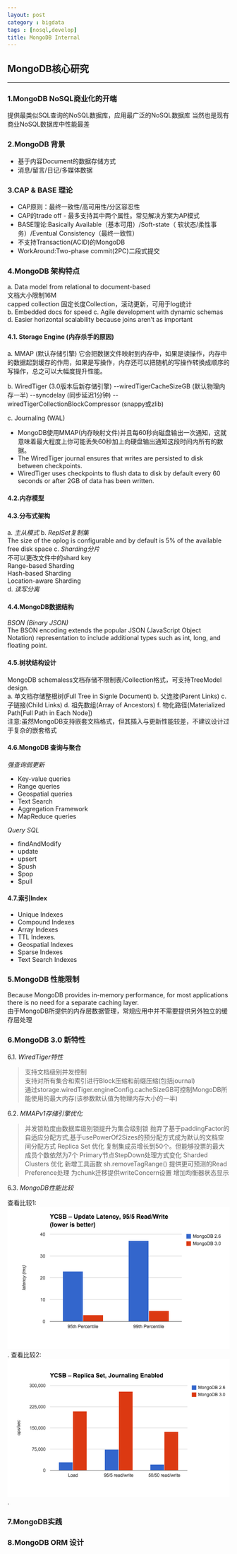 ```yaml
---
layout: post
category : bigdata
tags : [nosql,develop]
title: MongoDB Internal
---
```


## MongoDB核心研究
------------------------------------------------

### 1.MongoDB NoSQL商业化的开端

提供最类似SQL查询的NoSQL数据库，应用最广泛的NoSQL数据库
当然也是现有商业NoSQL数据库中性能最差
 
### 2.MongoDB 背景

- 基于内容Document的数据存储方式
- 消息/留言/日记/多媒体数据

### 3.CAP & BASE 理论

- CAP原则：最终一致性/高可用性/分区容忍性
- CAP的trade off - 最多支持其中两个属性。常见解决方案为AP模式
- BASE理论:Basically Available（基本可用）/Soft-state（ 软状态/柔性事务）/Eventual Consistency（最终一致性）
- 不支持Transaction(ACID)的MongoDB
- WorkAround:Two-phase commit(2PC)二段式提交

### 4.MongoDB 架构特点

a. Data model from relational to document-based <br />
文档大小限制16M <br />
capped collection 固定长度Collection，滚动更新，可用于log统计 <br />
b. Embedded docs for speed
c. Agile development with dynamic schemas
d. Easier horizontal scalability because joins aren’t as important

#### 4.1. Storage Engine (内存杀手的原因)

a. MMAP (默认存储引擎)
它会把数据文件映射到内存中，如果是读操作，内存中的数据起到缓存的作用，如果是写操作，内存还可以把随机的写操作转换成顺序的写操作，总之可以大幅度提升性能。

b. WiredTiger (3.0版本后新存储引擎)
--wiredTigerCacheSizeGB (默认物理内存一半)
--syncdelay (同步延迟1分钟)
--wiredTigerCollectionBlockCompressor (snappy或zlib)

c. Journaling (WAL)
- MongoDB使用MMAP(内存映射文件)并且每60秒向磁盘输出一次通知，这就意味着最大程度上你可能丢失60秒加上向硬盘输出通知这段时间内所有的数据。
- The WiredTiger journal ensures that writes are persisted to disk between checkpoints.
- WiredTiger uses checkpoints to flush data to disk by default every 60 seconds or after 2GB of data has been written.

#### 4.2.内存模型

#### 4.3.分布式架构

a. _主从模式_
b. _ReplSet复制集_ <br />
   	 The size of the oplog is configurable and by default is 5% of the available free disk space
c. _Sharding分片_ <br />
   	不可以更改文件中的shard key <br />
   	Range-based Sharding <br />
   	Hash-based Sharding <br />
   	Location-aware Sharding <br />
d. _读写分离_
 

#### 4.4.MongoDB数据结构

_BSON (Binary JSON)_ <br />
The BSON encoding extends the popular JSON (JavaScript Object Notation) representation to include additional types such as int, long, and floating point.

#### 4.5.树状结构设计

MongoDB schemaless文档存储不限制表/Collection格式，可支持TreeModel design.<br />
a. 单文档存储整根树(Full Tree in Signle Document)
b. 父连接(Parent Links)
c. 子链接(Child Links)
d. 祖先数组(Array of Ancestors)
f. 物化路径(Materialized Path[Full Path in Each Node]) <br />
注意:虽然MongoDB支持嵌套文档格式，但其插入与更新性能较差，不建议设计过于复杂的嵌套格式

#### 4.6.MongoDB 查询与聚合

_强查询弱更新_
- Key-value queries
- Range queries
- Geospatial queries
- Text Search
- Aggregation Framework
- MapReduce queries
 
_Query SQL_
- findAndModify
- update
- upsert
- $push
- $pop
- $pull

#### 4.7.索引Index

- Unique Indexes
- Compound Indexes
- Array Indexes
- TTL Indexes.
- Geospatial Indexes
- Sparse Indexes
- Text Search Indexes

### 5.MongoDB 性能限制

Because MongoDB provides in-memory performance, for most applications there is no need for a separate caching layer. <br />
由于MongoDB所提供的内存层数据管理，常规应用中并不需要提供另外独立的缓存层处理

### 6.MongoDB 3.0 新特性

6.1. _WiredTiger特性_  
>	支持文档级别并发控制  
>	支持对所有集合和索引进行Block压缩和前缀压缩(包括journal)  
>	通过storage.wiredTiger.engineConfig.cacheSizeGB可控制MongoDB所能使用的最大内存(该参数默认值为物理内存大小的一半)  

6.2. _MMAPv1存储引擎优化_
>	并发锁粒度由数据库级别锁提升为集合级别锁
>	抛弃了基于paddingFactor的自适应分配方式,基于usePowerOf2Sizes的预分配方式成为默认的文档空间分配方式
>	Replica Set 优化
>	复制集成员增长到50个。但能够投票的最大成员个数依然为7个
>	Primary节点StepDown处理方式变化
>	Sharded Clusters 优化
>	新增工具函数 sh.removeTagRange()
>	提供更可预测的Read Preference处理
>	为chunk迁移提供writeConcern设置
>	增加均衡器状态显示

6.3. _MongoDB性能比较_

查看比较1: ![MongoDB响应延迟](_includes/MongoLatency.png).
查看比较2: ![MongoDB并发量](_includes/MongoDBOpsSec.png).


### 7.MongoDB实践

### 8.MongoDB ORM 设计



